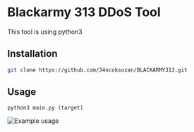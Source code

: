 # Blackarmy 313 DDoS Tool 
This tool is using python3
## Installation



```bash
git clone https://github.com/J4ncoksozan/BLACKARMY313.git
```

## Usage

```
python3 main.py (target)
```
![Example usage](https://i.imgur.com/lLdC5m6.png "Example usage")
